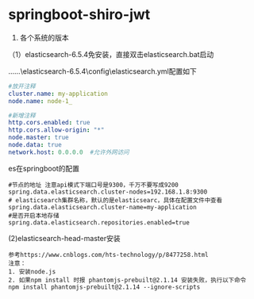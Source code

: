 # springboot-shiro-jwt
1. 各个系统的版本

（1）elasticsearch-6.5.4免安装，直接双击elasticsearch.bat启动

……\elasticsearch-6.5.4\config\elasticsearch.yml配置如下

```yaml
#放开注释
cluster.name: my-application
node.name: node-1_

#新增注释
http.cors.enabled: true 
http.cors.allow-origin: "*"
node.master: true
node.data: true
network.host: 0.0.0.0  #允许外网访问
```
es在springboot的配置
```properties
#节点的地址 注意api模式下端口号是9300，千万不要写成9200
spring.data.elasticsearch.cluster-nodes=192.168.1.8:9300
# elasticsearch集群名称，默认的是elasticsearc，具体在配置文件中查看
spring.data.elasticsearch.cluster-name=my-application
#是否开启本地存储
spring.data.elasticsearch.repositories.enabled=true

```
(2)elasticsearch-head-master安装
````
参考https://www.cnblogs.com/hts-technology/p/8477258.html
注意：
1. 安装node.js
2. 如果npm install 时报 phantomjs-prebuilt@2.1.14 安装失败，执行以下命令
npm install phantomjs-prebuilt@2.1.14 --ignore-scripts
````



